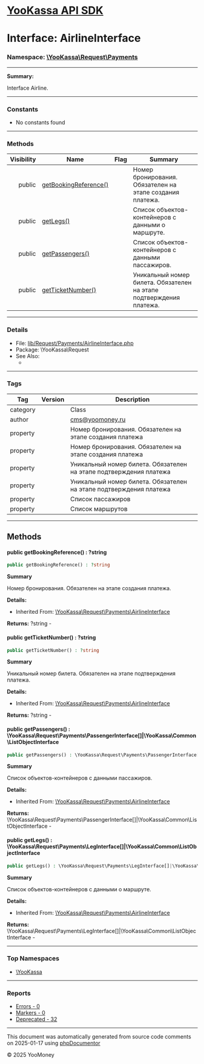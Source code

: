 # [YooKassa API SDK](../home.md)

# Interface: AirlineInterface
### Namespace: [\YooKassa\Request\Payments](../namespaces/yookassa-request-payments.md)
---
**Summary:**

Interface Airline.

---
### Constants
* No constants found

---
### Methods
| Visibility | Name | Flag | Summary |
| ----------:| ---- | ---- | ------- |
| public | [getBookingReference()](../classes/YooKassa-Request-Payments-AirlineInterface.md#method_getBookingReference) |  | Номер бронирования. Обязателен на этапе создания платежа. |
| public | [getLegs()](../classes/YooKassa-Request-Payments-AirlineInterface.md#method_getLegs) |  | Список объектов-контейнеров с данными о маршруте. |
| public | [getPassengers()](../classes/YooKassa-Request-Payments-AirlineInterface.md#method_getPassengers) |  | Список объектов-контейнеров с данными пассажиров. |
| public | [getTicketNumber()](../classes/YooKassa-Request-Payments-AirlineInterface.md#method_getTicketNumber) |  | Уникальный номер билета. Обязателен на этапе подтверждения платежа. |

---
### Details
* File: [lib/Request/Payments/AirlineInterface.php](../../lib/Request/Payments/AirlineInterface.php)
* Package: \YooKassa\Request
* See Also:
  * [](https://yookassa.ru/developers/api)

---
### Tags
| Tag | Version | Description |
| --- | ------- | ----------- |
| category |  | Class |
| author |  | cms@yoomoney.ru |
| property |  | Номер бронирования. Обязателен на этапе создания платежа |
| property |  | Номер бронирования. Обязателен на этапе создания платежа |
| property |  | Уникальный номер билета. Обязателен на этапе подтверждения платежа |
| property |  | Уникальный номер билета. Обязателен на этапе подтверждения платежа |
| property |  | Список пассажиров |
| property |  | Список маршрутов |

---
## Methods
<a name="method_getBookingReference" class="anchor"></a>
#### public getBookingReference() : ?string

```php
public getBookingReference() : ?string
```

**Summary**

Номер бронирования. Обязателен на этапе создания платежа.

**Details:**
* Inherited From: [\YooKassa\Request\Payments\AirlineInterface](../classes/YooKassa-Request-Payments-AirlineInterface.md)

**Returns:** ?string - 


<a name="method_getTicketNumber" class="anchor"></a>
#### public getTicketNumber() : ?string

```php
public getTicketNumber() : ?string
```

**Summary**

Уникальный номер билета. Обязателен на этапе подтверждения платежа.

**Details:**
* Inherited From: [\YooKassa\Request\Payments\AirlineInterface](../classes/YooKassa-Request-Payments-AirlineInterface.md)

**Returns:** ?string - 


<a name="method_getPassengers" class="anchor"></a>
#### public getPassengers() : \YooKassa\Request\Payments\PassengerInterface[]|\YooKassa\Common\ListObjectInterface

```php
public getPassengers() : \YooKassa\Request\Payments\PassengerInterface[]|\YooKassa\Common\ListObjectInterface
```

**Summary**

Список объектов-контейнеров с данными пассажиров.

**Details:**
* Inherited From: [\YooKassa\Request\Payments\AirlineInterface](../classes/YooKassa-Request-Payments-AirlineInterface.md)

**Returns:** \YooKassa\Request\Payments\PassengerInterface[]|\YooKassa\Common\ListObjectInterface - 


<a name="method_getLegs" class="anchor"></a>
#### public getLegs() : \YooKassa\Request\Payments\LegInterface[]|\YooKassa\Common\ListObjectInterface

```php
public getLegs() : \YooKassa\Request\Payments\LegInterface[]|\YooKassa\Common\ListObjectInterface
```

**Summary**

Список объектов-контейнеров с данными о маршруте.

**Details:**
* Inherited From: [\YooKassa\Request\Payments\AirlineInterface](../classes/YooKassa-Request-Payments-AirlineInterface.md)

**Returns:** \YooKassa\Request\Payments\LegInterface[]|\YooKassa\Common\ListObjectInterface - 




---

### Top Namespaces

* [\YooKassa](../namespaces/yookassa.md)

---

### Reports
* [Errors - 0](../reports/errors.md)
* [Markers - 0](../reports/markers.md)
* [Deprecated - 32](../reports/deprecated.md)

---

This document was automatically generated from source code comments on 2025-01-17 using [phpDocumentor](http://www.phpdoc.org/)

&copy; 2025 YooMoney